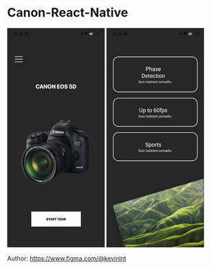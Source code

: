 # Canon-React-Native

![Image text](https://github.com/Yaroslav-Kostenko/Canon-React-Native/blob/main/cn-1.png)
![Image text](https://github.com/Yaroslav-Kostenko/Canon-React-Native/blob/main/cn-2.png)

Author: https://www.figma.com/@kevinlnt
